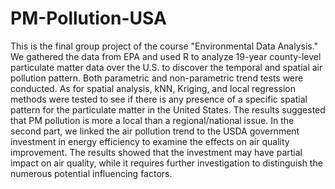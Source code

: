 # PM-Pollution-USA
This is the final group project of the course "Environmental Data Analysis." We gathered the data from EPA and used R to analyze 19-year county-level particulate matter data over the U.S. to discover the temporal and spatial air pollution pattern. Both parametric and non-parametric trend tests were conducted. As for spatial analysis, kNN, Kriging, and local regression methods were tested to see if there is any presence of a specific spatial pattern for the particulate matter in the United States. The results suggested that PM pollution is more a local than a regional/national issue. In the second part, we linked the air pollution trend to the USDA government investment in energy efficiency to examine the effects on air quality improvement. The results showed that the investment may have partial impact on air quality, while it requires further investigation to distinguish the numerous potential influencing factors.
